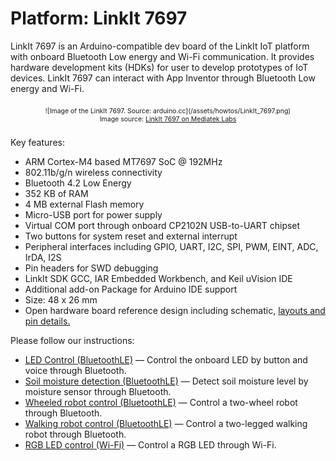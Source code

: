 # Platform: LinkIt 7697

LinkIt 7697 is an Arduino-compatible dev board of the LinkIt IoT platform with onboard Bluetooth Low energy and Wi-Fi communication.
It provides hardware development kits (HDKs) for user to develop prototypes of IoT devices. 
LinkIt 7697 can interact with App Inventor through Bluetooth Low energy and Wi-Fi.

<div style="text-align: center; font-size: 75%; margin: 16pt 0;">
![Image of the LinkIt 7697. Source: arduino.cc](/assets/howtos/LinkIt_7697.png)
<br>
Image source: <a href="https://docs.labs.mediatek.com/resource/linkit7697-arduino/en" target="_blank">LinkIt 7697 on Mediatek Labs</a>
</div>

Key features:
* ARM Cortex-M4 based MT7697 SoC @ 192MHz
* 802.11b/g/n wireless connectivity
* Bluetooth 4.2 Low Energy
* 352 KB of RAM
* 4 MB external Flash memory
* Micro-USB port for power supply
* Virtual COM port through onboard CP2102N USB-to-UART chipset
* Two buttons for system reset and external interrupt
* Peripheral interfaces including GPIO, UART, I2C, SPI, PWM, EINT, ADC, IrDA, I2S
* Pin headers for SWD debugging
* LinkIt SDK GCC, IAR Embedded Workbench, and Keil uVision IDE
* Additional add-on Package for Arduino IDE support
* Size: 48 x 26 mm
* Open hardware board reference design including schematic, <a href="https://labs.mediatek.com/en/download/1ega2lbl" target="_blank">layouts and pin details.</a>

Please follow our instructions:
<ul>
<li><a href='/assets/howtos/MIT_App_Inventor_7697_LED.pdf' target='_blank'>LED Control (BluetoothLE)</a> &mdash; Control the onboard LED by button and voice through Bluetooth.</li>
<li><a href='/assets/howtos/MIT_App_Inventor_7697_analogread.pdf' target='_blank'>Soil moisture detection (BluetoothLE)</a> &mdash; Detect soil moisture level by moisture sensor through Bluetooth.</li>
<li><a href='/assets/howtos/MIT_App_Inventor_7697_BLE_WheeledRobot.pdf' target='_blank'>Wheeled robot control (BluetoothLE)</a> &mdash; Control a two-wheel robot  through Bluetooth.</li>
<li><a href='/assets/howtos/MIT_App_Inventor_7697_BLE_WalkingRobot.pdf' target='_blank'>Walking robot control (BluetoothLE)</a> &mdash; Control a two-legged walking robot through Bluetooth.</li>
<li><a href='/assets/howtos/MIT_App_Inventor_7697_WIFILED.pdf' target='_blank'>RGB LED control (Wi-Fi)</a> &mdash; Control a RGB LED through Wi-Fi.</li>
</ul>